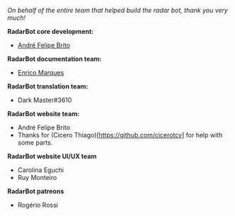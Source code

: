 *On behalf of the entire team that helped build the radar bot, thank you very much!*

**RadarBot core development:**

- [André Felipe Brito](https://github.com/andrebrito16)

**RadarBot documentation team:**

- [Enrico Marques](https://github.com/enrico1108)

**RadarBot translation team:**

- Dark Master#3610

**RadarBot website team:**

- André Felipe Brito
- Thanks for (Cicero Thiago)[https://github.com/cicerotcv] for help with some parts.

**RadarBot website UI/UX team**

- Carolina Eguchi
- Ruy Monteiro

**RadarBot patreons**

- Rogério Rossi 
